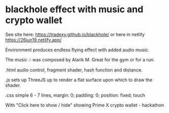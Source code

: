 # blackhole effect with music and crypto wallet

See site here: https://tradexy.github.io/blackhole/ or here in netlify https://26jun19.netlify.app/

Environment produces endless flying effect with added audio music.

The music 🎶 was composed by Alarik M. Great for the gym or for a run.

.html audio control, fragment shader, hash function and distance.

.js sets up ThreeJS up to render a flat surface upon which to draw the shader.

.css simple 6 - 7 lines, margin: 0; padding: 0; position: fixed; touch

With "Click here to show / hide" showing Prime X crypto wallet - hackathon
